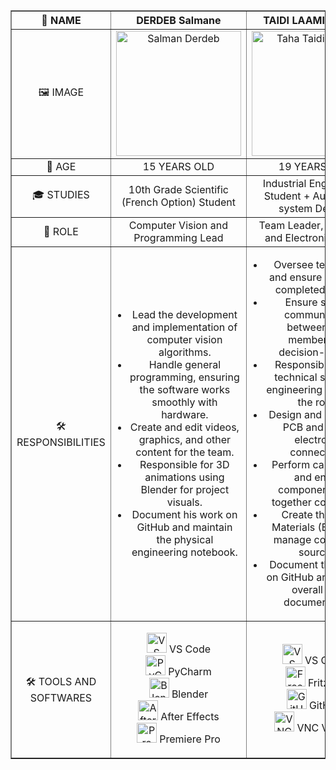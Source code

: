 <table border="1" style="width: 100%; border-collapse: collapse;">
    <thead>
        <tr>
            <th style="text-align: center; vertical-align: middle; width: 25%;">👤 NAME</th>
            <th style="text-align: center; vertical-align: middle; width: 25%;">DERDEB Salmane</th>
            <th style="text-align: center; vertical-align: middle; width: 25%;">TAIDI LAAMIRI TAHA</th>
            <th style="text-align: center; vertical-align: middle; width: 25%;">TAIDI LAAMIRI MORTADA</th>
        </tr>
    </thead>
    <tbody>
        <tr>
            <td style="text-align: center; vertical-align: middle;">🖼️ IMAGE</td>
            <td style="text-align: center; vertical-align: middle;"><img src="https://github.com/user-attachments/assets/70c6ed95-7fce-4ee0-840e-6f5b5265e15e" width="200" alt="Salman Derdeb"></td>
            <td style="text-align: center; vertical-align: middle;"><img src="https://github.com/user-attachments/assets/23f7989c-80eb-4c4a-bd4e-48854502ae04" width="200" alt="Taha Taidi Laamiri"></td>
            <td style="text-align: center; vertical-align: middle;"><img src="https://github.com/user-attachments/assets/5c9d1a28-243c-4c6f-8052-82998c2a2ced" width="200" alt="Mortada Taidi Laamiri"></td>
        </tr>
        <tr>
            <td style="text-align: center; vertical-align: middle;">🔢 AGE</td>
            <td style="text-align: center; vertical-align: middle;">15 YEARS OLD</td>
            <td style="text-align: center; vertical-align: middle;">19 YEARS OLD</td>
            <td style="text-align: center; vertical-align: middle;">16 YEARS OLD</td>
        </tr>
        <tr>
            <td style="text-align: center; vertical-align: middle;">🎓 STUDIES</td>
            <td style="text-align: center; vertical-align: middle;">10th Grade Scientific (French Option) Student</td>
            <td style="text-align: center; vertical-align: middle;">Industrial Engineering Student + Automated system Degree</td>
            <td style="text-align: center; vertical-align: middle;">11th Grade Physics and Math (French Option) Student</td>
        </tr>
        <tr>
            <td style="text-align: center; vertical-align: middle;">🎯 ROLE</td>
            <td style="text-align: center; vertical-align: middle;">Computer Vision and Programming Lead</td>
            <td style="text-align: center; vertical-align: middle;">Team Leader, Electrical and Electronics Lead</td>
            <td style="text-align: center; vertical-align: middle;">Fabrication and Conception Lead</td>
        </tr>
        <tr>
            <td style="text-align: center; vertical-align: middle;">🛠️ RESPONSIBILITIES</td>
            <td style="text-align: center; vertical-align: middle;">
                <ul style="list-style-type: disc; padding-left: 20px;">
                    <li>Lead the development and implementation of computer vision algorithms.</li>
                    <li>Handle general programming, ensuring the software works smoothly with hardware.</li>
                    <li>Create and edit videos, graphics, and other content for the team.</li>
                    <li>Responsible for 3D animations using Blender for project visuals.</li>
                    <li>Document his work on GitHub and maintain the physical engineering notebook.</li>
                </ul>
            </td>
            <td style="text-align: center; vertical-align: middle;">
                <ul style="list-style-type: disc; padding-left: 20px;">
                    <li>Oversee team tasks and ensure all work is completed on time.</li>
                    <li>Ensure smooth communication between team members and decision-makers.</li>
                    <li>Responsible for the technical study and engineering aspects of the robot.</li>
                    <li>Design and create the PCB and handle electronics connections.</li>
                    <li>Perform calculations and ensure components work together compatibly.</li>
                    <li>Create the Bill of Materials (BOM) and manage component sourcing.</li>
                    <li>Document the project on GitHub and manage overall team documentation.</li>
                </ul>
            </td>
            <td style="text-align: center; vertical-align: middle;">
                <ul style="list-style-type: disc; padding-left: 20px;">
                    <li>Take precise measurements for each part of the robot.</li>
                    <li>Design the robot from scratch and 3D print components.</li>
                    <li>Lead the assembly of the robot and handle all mechanical components.</li>
                    <li>Conduct testing, make improvements, and iterate on new versions of the design.</li>
                    <li>Document his part of the project on GitHub.</li>
                </ul>
            </td>
        </tr>
        <tr>
            <td style="text-align: center; vertical-align: middle;">🛠️ TOOLS AND SOFTWARES</td>
            <td style="text-align: center; vertical-align: middle;">
                <ul style="list-style-type: none; padding-left: 0;">
                    <li><img src="https://img.icons8.com/color/48/000000/visual-studio-code-2019.png" width="32" alt="VS Code"> VS Code</li>
                    <li><img src="https://img.icons8.com/color/48/000000/pycharm.png" width="32" alt="PyCharm"> PyCharm</li>
                    <li><img src="https://img.icons8.com/color/48/000000/blender-3d.png" width="32" alt="Blender"> Blender</li>
                    <li><img src="https://img.icons8.com/color/48/000000/adobe-after-effects.png" width="32" alt="After Effects"> After Effects</li>
                    <li><img src="https://img.icons8.com/color/48/000000/adobe-premiere-pro.png" width="32" alt="Premiere Pro"> Premiere Pro</li>                    
                </ul>
            </td>
            <td style="text-align: center; vertical-align: middle;">
                <ul style="list-style-type: none; padding-left: 0;">
                    <li><img src="https://img.icons8.com/fluency/48/000000/visual-studio-code-2019.png" width="32" alt="VS Code"> VS Code</li>
                    <li><img src="https://img.icons8.com/fluency/48/000000/snowflake.png" width="32" alt="Freezing"> Fritzing</li>
                    <li><img src="https://img.icons8.com/fluency/48/000000/github.png" width="32" alt="GitHub"> GitHub</li>
                    <li><img src="https://img.icons8.com/fluency/48/000000/network.png" width="32" alt="VNC Viewer"> VNC Viewer</li>
                </ul>
            </td>
            <td style="text-align: center; vertical-align: middle;">
<ul style="list-style-type: none; padding-left: 0; display: flex; flex-direction: column; gap: 10px;">
    <li style="display: flex; align-items: center;">
        <img src="https://cdn.jsdelivr.net/gh/devicons/devicon/icons/blender/blender-original.svg" width="32" alt="Blender Logo">
        <span style="margin-left: 8px;">Blender</span>
    </li>
    <li style="display: flex; align-items: center;">
        <img src="https://img.icons8.com/fluency/48/000000/github.png" width="32" alt="GitHub Logo">
        <span style="margin-left: 8px;">GitHub</span>
    </li>
    <li style="display: flex; align-items: center;">
        <img src="https://github.com/user-attachments/assets/9622f29f-0532-4cea-8713-8ae77dbe80ec" width="32" alt="Creality Print Logo">
        <span style="margin-left: 8px;">CrealityPrint</span>
    </li>
    <li style="display: flex; align-items: center;">
        <img src="https://github.com/user-attachments/assets/899d33c8-cb89-4db9-bf12-0dd8760016fd" width="32" alt="Onshape Logo">
        <span style="margin-left: 8px;">Onshape</span>
    </li>
</ul>



